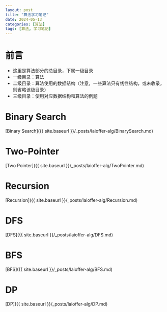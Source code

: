```yaml
---
layout: post
title: "算法学习笔记"
date: 2024-05-13
categories: [算法]
tags: [算法, 学习笔记]
---
```


# 前言

- 这里是算法部分的总目录，下属一级目录
- 一级目录：算法
- 二级目录：算法使用的数据结构（注意，一些算法只有线性结构，或未收录，则省略该级目录）
- 三级目录：使用对应数据结构和算法的例题

# Binary Search

[Binary Search]({{ site.baseurl }}/\_posts/laioffer-alg/BinarySearch.md)

# Two-Pointer

[Two Pointer]({{ site.baseurl }}/\_posts/laioffer-alg/TwoPointer.md)

# Recursion

[Recursion]({{ site.baseurl }}/\_posts/laioffer-alg/Recursion.md)

# DFS

[DFS]({{ site.baseurl }}/\_posts/laioffer-alg/DFS.md)

# BFS

[BFS]({{ site.baseurl }}/\_posts/laioffer-alg/BFS.md)

# DP

[DP]({{ site.baseurl }}/\_posts/laioffer-alg/DP.md)
